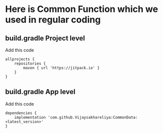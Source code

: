 # Here is Common Function which we used in regular coding


## build.gradle Project level
Add this code

```
allprojects {
    repositories {
        maven { url 'https://jitpack.io' }
    }
}
```

## build.gradle App level
Add this code
```
dependencies {
    implementation 'com.github.Vijaysakhareliya:CommonData:<latest_version>'
}
```
